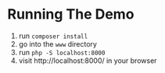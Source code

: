 Running The Demo
================
 1. run `composer install`
 2. go into the `www` directory
 3. run `php -S localhost:8000`
 4. visit http://localhost:8000/ in your browser
